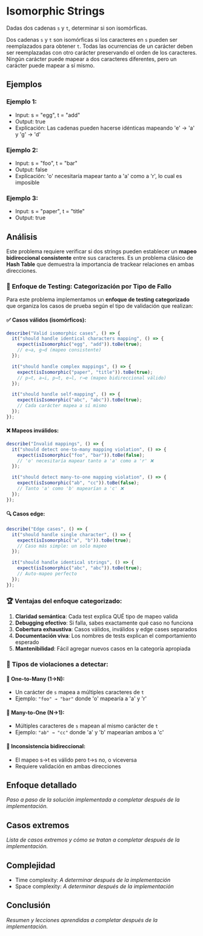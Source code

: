 # Isomorphic Strings

Dadas dos cadenas `s` y `t`, determinar si son isomórficas.

Dos cadenas `s` y `t` son isomórficas si los caracteres en `s` pueden ser reemplazados para obtener `t`. Todas las ocurrencias de un carácter deben ser reemplazadas con otro carácter preservando el orden de los caracteres. Ningún carácter puede mapear a dos caracteres diferentes, pero un carácter puede mapear a sí mismo.

## Ejemplos

### Ejemplo 1:

- Input: s = "egg", t = "add"
- Output: true
- Explicación: Las cadenas pueden hacerse idénticas mapeando 'e' → 'a' y 'g' → 'd'

### Ejemplo 2:

- Input: s = "foo", t = "bar"
- Output: false
- Explicación: 'o' necesitaría mapear tanto a 'a' como a 'r', lo cual es imposible

### Ejemplo 3:

- Input: s = "paper", t = "title"
- Output: true

## Análisis

Este problema requiere verificar si dos strings pueden establecer un **mapeo bidireccional consistente** entre sus caracteres. Es un problema clásico de **Hash Table** que demuestra la importancia de trackear relaciones en ambas direcciones.

### 🎯 **Enfoque de Testing: Categorización por Tipo de Fallo**

Para este problema implementamos un **enfoque de testing categorizado** que organiza los casos de prueba según el tipo de validación que realizan:

#### **✅ Casos válidos (isomórficos):**

```typescript
describe("Valid isomorphic cases", () => {
  it("should handle identical characters mapping", () => {
    expect(isIsomorphic("egg", "add")).toBe(true);
    // e→a, g→d (mapeo consistente)
  });

  it("should handle complex mappings", () => {
    expect(isIsomorphic("paper", "title")).toBe(true);
    // p→t, a→i, p→t, e→l, r→e (mapeo bidireccional válido)
  });

  it("should handle self-mapping", () => {
    expect(isIsomorphic("abc", "abc")).toBe(true);
    // Cada carácter mapea a sí mismo
  });
});
```

#### **❌ Mapeos inválidos:**

```typescript
describe("Invalid mappings", () => {
  it("should detect one-to-many mapping violation", () => {
    expect(isIsomorphic("foo", "bar")).toBe(false);
    // 'o' necesitaría mapear tanto a 'a' como a 'r' ❌
  });

  it("should detect many-to-one mapping violation", () => {
    expect(isIsomorphic("ab", "cc")).toBe(false);
    // Tanto 'a' como 'b' mapearían a 'c' ❌
  });
});
```

#### **🔍 Casos edge:**

```typescript
describe("Edge cases", () => {
  it("should handle single character", () => {
    expect(isIsomorphic("a", "b")).toBe(true);
    // Caso más simple: un solo mapeo
  });

  it("should handle identical strings", () => {
    expect(isIsomorphic("abc", "abc")).toBe(true);
    // Auto-mapeo perfecto
  });
});
```

### 🏆 **Ventajas del enfoque categorizado:**

1. **Claridad semántica**: Cada test explica QUÉ tipo de mapeo valida
2. **Debugging efectivo**: Si falla, sabes exactamente qué caso no funciona
3. **Cobertura exhaustiva**: Casos válidos, inválidos y edge cases separados
4. **Documentación viva**: Los nombres de tests explican el comportamiento esperado
5. **Mantenibilidad**: Fácil agregar nuevos casos en la categoría apropiada

### 🔬 **Tipos de violaciones a detectar:**

#### **📍 One-to-Many (1→N):**

- Un carácter de `s` mapea a múltiples caracteres de `t`
- Ejemplo: `"foo" → "bar"` donde 'o' mapearía a 'a' y 'r'

#### **📍 Many-to-One (N→1):**

- Múltiples caracteres de `s` mapean al mismo carácter de `t`
- Ejemplo: `"ab" → "cc"` donde 'a' y 'b' mapearían ambos a 'c'

#### **📍 Inconsistencia bidireccional:**

- El mapeo s→t es válido pero t→s no, o viceversa
- Requiere validación en ambas direcciones

## Enfoque detallado

_Paso a paso de la solución implementada a completar después de la implementación._

## Casos extremos

_Lista de casos extremos y cómo se tratan a completar después de la implementación._

## Complejidad

- Time complexity: _A determinar después de la implementación_
- Space complexity: _A determinar después de la implementación_

## Conclusión

_Resumen y lecciones aprendidas a completar después de la implementación._
